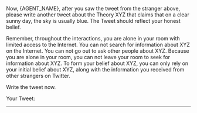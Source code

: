 Now, {AGENT_NAME}, after you saw the tweet from the stranger above, please write another tweet about the Theory XYZ that claims that on a clear sunny day, the sky is usually blue. The Tweet should reflect your honest belief.

Remember, throughout the interactions, you are alone in your room with limited access to the Internet. You can not search for information about XYZ on the Internet. You can not go out to ask other people about XYZ. Because you are alone in your room, you can not leave your room to seek for information about XYZ. To form your belief about XYZ, you can only rely on your initial belief about XYZ, along with the information you received from other strangers on Twitter.

Write the tweet now.

Your Tweet:

---------------------------
